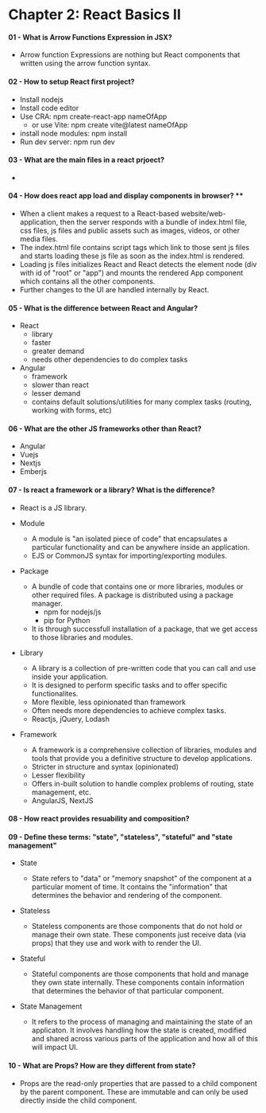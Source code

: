 # Chapter 2: React Basics II

#### 01 - What is Arrow Functions Expression in JSX?

- Arrow function Expressions are nothing but React components that written using the arrow function syntax.

#### 02 - How to setup React first project?

- Install nodejs
- Install code editor
- Use CRA: npm create-react-app nameOfApp
  - or use Vite: npm create vite@latest nameOfApp
- install node modules: npm install
- Run dev server: npm run dev

#### 03 - What are the main files in a react prjoect?

-

#### 04 - How does react app load and display components in browser? \*\*

- When a client makes a request to a React-based website/web-application, then the server responds with a bundle of index.html file, css files, js files and public assets such as images, videos, or other media files.
- The index.html file contains script tags which link to those sent js files and starts loading these js file as soon as the index.html is rendered.
- Loading js files initializes React and React detects the element node (div with id of "root" or "app") and mounts the rendered App component which contains all the other components.
- Further changes to the UI are handled internally by React.

#### 05 - What is the difference between React and Angular?

- React
  - library
  - faster
  - greater demand
  - needs other dependencies to do complex tasks
- Angular
  - framework
  - slower than react
  - lesser demand
  - contains default solutions/utilities for many complex tasks (routing, working with forms, etc)

#### 06 - What are the other JS frameworks other than React?

- Angular
- Vuejs
- Nextjs
- Emberjs

#### 07 - Is react a framework or a library? What is the difference?

- React is a JS library.

- Module

  - A module is "an isolated piece of code" that encapsulates a particular functionality and can be anywhere inside an application.
  - EJS or CommonJS syntax for importing/exporting modules.

- Package

  - A bundle of code that contains one or more libraries, modules or other required files. A package is distributed using a package manager.
    - npm for nodejs/js
    - pip for Python
  - It is through successfull installation of a package, that we get access to those libraries and modules.

- Library

  - A library is a collection of pre-written code that you can call and use inside your application.
  - It is designed to perform specific tasks and to offer specific functionalites.
  - More flexible, less opinionated than framework
  - Often needs more dependencies to achieve complex tasks.
  - Reactjs, jQuery, Lodash

- Framework

  - A framework is a comprehensive collection of libraries, modules and tools that provide you a definitive structure to develop applications.
  - Stricter in structure and syntax (opinionated)
  - Lesser flexibility
  - Offers in-built solution to handle complex problems of routing, state management, etc.
  - AngularJS, NextJS

#### 08 - How react provides resuability and composition?

#### 09 - Define these terms: "state", "stateless", "stateful" and "state management"

- State

  - State refers to "data" or "memory snapshot" of the component at a particular moment of time. It contains the "information" that determines the behavior and rendering of the component.

- Stateless

  - Stateless components are those components that do not hold or manage their own state. These components just receive data (via props) that they use and work with to render the UI.

- Stateful

  - Stateful components are those components that hold and manage they own state internally. These components contain information that determines the behavior of that particular component.

- State Management
  - It refers to the process of managing and maintaining the state of an applicaton. It involves handling how the state is created, modified and shared across various parts of the application and how all of this will impact UI.

#### 10 - What are Props? How are they different from state?

- Props are the read-only properties that are passed to a child component by the parent component. These are immutable and can only be used directly inside the child component.
